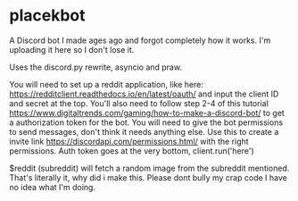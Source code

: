 # placekbot
A Discord bot I made ages ago and forgot completely how it works. I'm uploading it here so I don't lose it. 

Uses the discord.py rewrite, asyncio and praw. 

You will need to set up a reddit application, like here: https://redditclient.readthedocs.io/en/latest/oauth/ and input the client ID and secret at the top. You'll also need to follow step 2-4 of this tutorial https://www.digitaltrends.com/gaming/how-to-make-a-discord-bot/ to get a authorization token for the bot. You will need to give the bot permissions to send messages, don't think it needs anything else. Use this to create a invite link https://discordapi.com/permissions.html/ with the right permissions. Auth token goes at the very bottom, client.run('here')

$reddit (subreddit) will fetch a random image from the subreddit mentioned. That's literally it, why did i make this. Please dont bully my crap code I have no idea what I'm doing.


